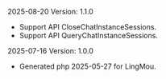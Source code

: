 2025-08-20 Version: 1.1.0
- Support API CloseChatInstanceSessions.
- Support API QueryChatInstanceSessions.


2025-07-16 Version: 1.0.0
- Generated php 2025-05-27 for LingMou.

